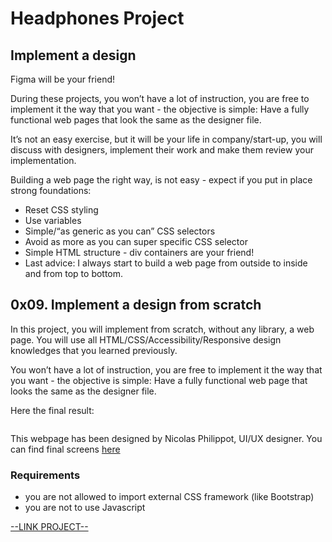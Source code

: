 # Headphones Project

## Implement a design
Figma will be your friend!

During these projects, you won’t have a lot of instruction, you are free to implement it the way that you want - the objective is simple: Have a fully functional web pages that look the same as the designer file.

It’s not an easy exercise, but it will be your life in company/start-up, you will discuss with designers, implement their work and make them review your implementation.

Building a web page the right way, is not easy - expect if you put in place strong foundations:

+ Reset CSS styling
+ Use variables
+ Simple/“as generic as you can” CSS selectors
+ Avoid as more as you can super specific CSS selector
+ Simple HTML structure - div containers are your friend!
+ Last advice: I always start to build a web page from outside to inside and from top to bottom.

## 0x09. Implement a design from scratch
<html>
<div class="panel panel-default" id="project-description">
 <div class="panel-body">
  <p>
   In this project, you will implement from scratch, without any library, a web page. 
You will use all HTML/CSS/Accessibility/Responsive design knowledges that you learned previously.
  </p>
  <p>
   You won’t have a lot of instruction, you are free to implement it the way that you want - the objective is simple: Have a fully functional web page that looks the same as the designer file.
  </p>
  <p>
   Here the final result:
  </p>
  <p>
   <img alt="" src="https://holbertonintranet.s3.amazonaws.com/uploads/medias/2020/2/60df485eb772ecbad54a.jpg?X-Amz-Algorithm=AWS4-HMAC-SHA256&amp;X-Amz-Credential=AKIARDDGGGOU5BHMTQX4%2F20220814%2Fus-east-1%2Fs3%2Faws4_request&amp;X-Amz-Date=20220814T211529Z&amp;X-Amz-Expires=86400&amp;X-Amz-SignedHeaders=host&amp;X-Amz-Signature=4abd515ef72e290839c31efca2f29d4757114e14ffa541045680fe7e2e6e6465" style=""/>
  </p>
  <p>
   This webpage has been designed by Nicolas Philippot, UI/UX designer.
You can find final screens
   <a href="https://intranet-projects-files.s3.amazonaws.com/holbertonschool-webstack/622/Archive.zip" target="_blank" title="here">
    here
   </a>
  </p>
  <h3>
   Requirements
  </h3>
  <ul>
   <li>
    you are not allowed to import external CSS framework (like Bootstrap)
   </li>
   <li>
    you are not to use Javascript
   </li>
  </ul>
 </div>
</div>

[--LINK PROJECT--](https://intranet.hbtn.io/projects/622)
</html>